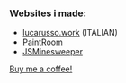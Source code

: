 ### Websites i made:
- [lucarusso.work](https://lucarusso.work/) (ITALIAN)
- [PaintRoom](https://zwolfrost.github.io/Paint-Room/)
- [JSMinesweeper](https://zwolfrost.github.io/JSMinesweeper/)

[Buy me a coffee!](https://buymeacoffee.com/zwolfrost)
